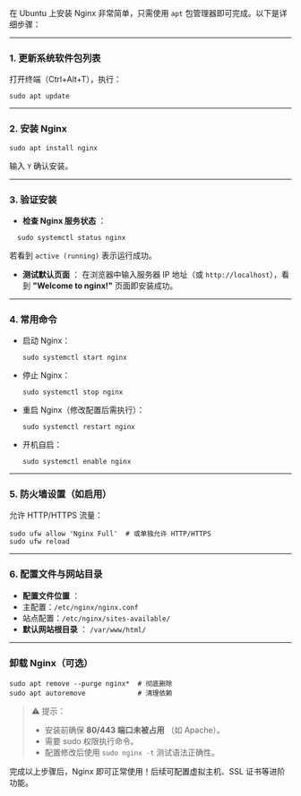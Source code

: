 在 Ubuntu 上安装 Nginx 非常简单，只需使用 `apt` 包管理器即可完成。以下是详细步骤：

---

### **1. 更新系统软件包列表**

打开终端（Ctrl+Alt+T），执行：

```
sudo apt update
```

---

### **2. 安装 Nginx**

```
sudo apt install nginx
```

输入 `Y` 确认安装。

---

### **3. 验证安装**

* **检查 Nginx 服务状态** ：

```
  sudo systemctl status nginx
```

  若看到 `active (running)` 表示运行成功。

* **测试默认页面** ：
  在浏览器中输入服务器 IP 地址（或 `http://localhost`），看到 **"Welcome to nginx!"** 页面即安装成功。

---

### **4. 常用命令**

* 启动 Nginx：

  ```
  sudo systemctl start nginx
  ```
* 停止 Nginx：

  ```
  sudo systemctl stop nginx
  ```
* 重启 Nginx（修改配置后需执行）：

  ```
  sudo systemctl restart nginx
  ```
* 开机自启：

  ```
  sudo systemctl enable nginx
  ```

---

### **5. 防火墙设置（如启用）**

允许 HTTP/HTTPS 流量：

```
sudo ufw allow 'Nginx Full'  # 或单独允许 HTTP/HTTPS
sudo ufw reload
```

---

### **6. 配置文件与网站目录**

* **配置文件位置** ：
* 主配置：`/etc/nginx/nginx.conf`
* 站点配置：`/etc/nginx/sites-available/`
* **默认网站根目录** ：
  `/var/www/html/`

---

### **卸载 Nginx（可选）**

```
sudo apt remove --purge nginx*  # 彻底删除
sudo apt autoremove             # 清理依赖
```

> ⚠️ 提示：
>
> * 安装前确保  **80/443 端口未被占用** （如 Apache）。
> * 需要 sudo 权限执行命令。
> * 配置修改后使用 `sudo nginx -t` 测试语法正确性。

完成以上步骤后，Nginx 即可正常使用！后续可配置虚拟主机、SSL 证书等进阶功能。

